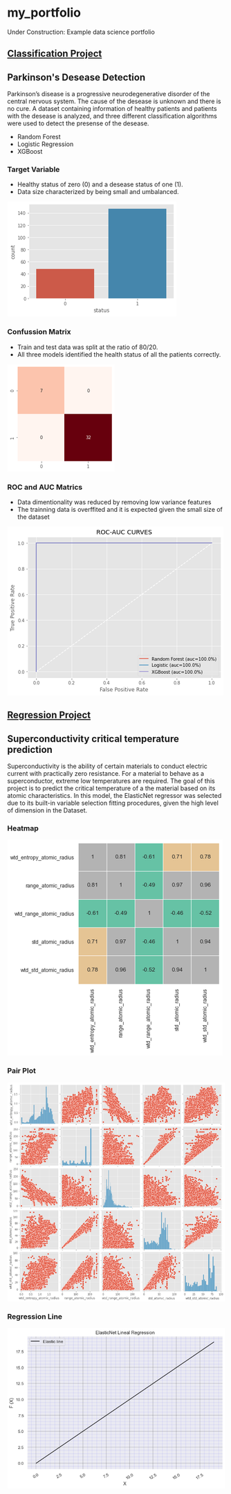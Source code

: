 # my_portfolio
Under Construction: Example data science portfolio

## [Classification Project](https://github.com/JJSSEE/my_portfolio/blob/main/notebooks/Parkinson's%20Disease.ipynb)

## Parkinson's Desease Detection
Parkinson’s disease is a progressive neurodegenerative disorder of the central nervous system. The cause of the desease is unknown and there is no cure. A dataset containing information of healthy patients and patients with the desease is analyzed, and three different classification algorithms were used to detect the presense of the desease.
* Random Forest
* Logistic Regression
* XGBoost

### Target Variable
* Healthy status of zero (0) and a desease status of one (1).
* Data size characterized by being small and umbalanced.

![](https://github.com/JJSSEE/my_portfolio/blob/main/images/label_count.png)


### Confussion Matrix

* Train and test data was split at the ratio of 80/20.
* All three models identified the health status of all the patients correctly.

![](https://github.com/JJSSEE/my_portfolio/blob/main/images/heat_map.png)

### ROC and AUC Matrics

* Data dimentionality was reduced by removing low variance features 
* The trainning data is overffited and it is expected given the small size of the dataset


![](https://github.com/JJSSEE/my_portfolio/blob/main/images/roc_auc.png)

## [Regression Project](https://github.com/JJSSEE/my_portfolio/blob/main/notebooks/Superconductivity_project.ipynb)

## Superconductivity critical temperature prediction

Superconductivity is the ability of certain materials to conduct electric current with practically zero resistance. For a material to behave as a superconductor, extreme low temperatures are required. The goal of this project is to predict the critical temperature of a the material based on its atomic characteristics. In this model, the ElasticNet regressor was selected due to its built-in variable selection fitting procedures, given the high level of dimension in the Dataset.


### Heatmap

![](https://github.com/JJSSEE/my_portfolio/blob/main/images/sup_heat.png)

### Pair Plot

![](https://github.com/JJSSEE/my_portfolio/blob/main/images/pair_plot.png)

### Regression Line

![](https://github.com/JJSSEE/my_portfolio/blob/main/images/siperconductivity_regression.png)


